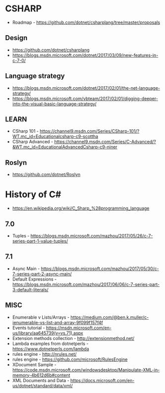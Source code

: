# CSHARP

* Roadmap - https://github.com/dotnet/csharplang/tree/master/proposals

## Design

* https://github.com/dotnet/csharplang
* https://blogs.msdn.microsoft.com/dotnet/2017/03/09/new-features-in-c-7-0/

## Language strategy

* https://blogs.msdn.microsoft.com/dotnet/2017/02/01/the-net-language-strategy/
* https://blogs.msdn.microsoft.com/vbteam/2017/02/01/digging-deeper-into-the-visual-basic-language-strategy/

## LEARN

* CSharp 101 - https://channel9.msdn.com/Series/CSharp-101/?WT.mc_id=Educationalcsharp-c9-scottha
* CSharp Advanced - https://channel9.msdn.com/Series/C-Advanced/?&WT.mc_id=EducationalAdvancedCsharp-c9-niner

## Roslyn

* https://github.com/dotnet/Roslyn

# History of C#
* https://en.wikipedia.org/wiki/C_Sharp_%28programming_language 

## 7.0
* Tuples - https://blogs.msdn.microsoft.com/mazhou/2017/05/26/c-7-series-part-1-value-tuples/

## 7.1
* Async Main - https://blogs.msdn.microsoft.com/mazhou/2017/05/30/c-7-series-part-2-async-main/
* Default Expressions - https://blogs.msdn.microsoft.com/mazhou/2017/06/06/c-7-series-part-3-default-literals/

## MISC
* Enumerable v Lists/Arrays - https://medium.com/@ben.k.muller/c-ienumerable-vs-list-and-array-9f099f157f4f
* Events tutorial - https://msdn.microsoft.com/en-us/library/aa645739(v=vs.71).aspx
* Extension methods collection - http://extensionmethod.net/
* Lambda examples from dotnetperls - https://www.dotnetperls.com/lambda
* rules engine  - http://nrules.net/
* rules engine - https://github.com/microsoft/RulesEngine
* XDocument Sample - https://code.msdn.microsoft.com/windowsdesktop/Manipulate-XML-in-memory-4b612d6b#content
* XML Documents and Data - https://docs.microsoft.com/en-us/dotnet/standard/data/xml/
